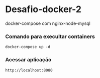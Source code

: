 # Desafio-docker-2
docker-compose com nginx-node-mysql

### Comando para execultar containers

```
docker-compose up -d
```

### Acessar aplicação

```
http://localhost:8080
```
